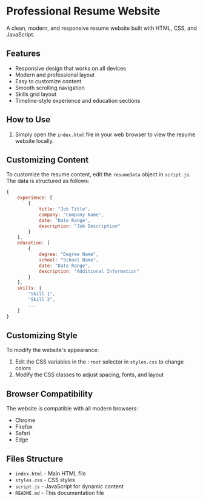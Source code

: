 # Professional Resume Website

A clean, modern, and responsive resume website built with HTML, CSS, and JavaScript.

## Features

- Responsive design that works on all devices
- Modern and professional layout
- Easy to customize content
- Smooth scrolling navigation
- Skills grid layout
- Timeline-style experience and education sections

## How to Use

1. Simply open the `index.html` file in your web browser to view the resume website locally.

## Customizing Content

To customize the resume content, edit the `resumeData` object in `script.js`. The data is structured as follows:

```javascript
{
    experience: [
        {
            title: "Job Title",
            company: "Company Name",
            date: "Date Range",
            description: "Job Description"
        }
    ],
    education: [
        {
            degree: "Degree Name",
            school: "School Name",
            date: "Date Range",
            description: "Additional Information"
        }
    ],
    skills: [
        "Skill 1",
        "Skill 2",
        ...
    ]
}
```

## Customizing Style

To modify the website's appearance:

1. Edit the CSS variables in the `:root` selector in `styles.css` to change colors
2. Modify the CSS classes to adjust spacing, fonts, and layout

## Browser Compatibility

The website is compatible with all modern browsers:
- Chrome
- Firefox
- Safari
- Edge

## Files Structure

- `index.html` - Main HTML file
- `styles.css` - CSS styles
- `script.js` - JavaScript for dynamic content
- `README.md` - This documentation file 
